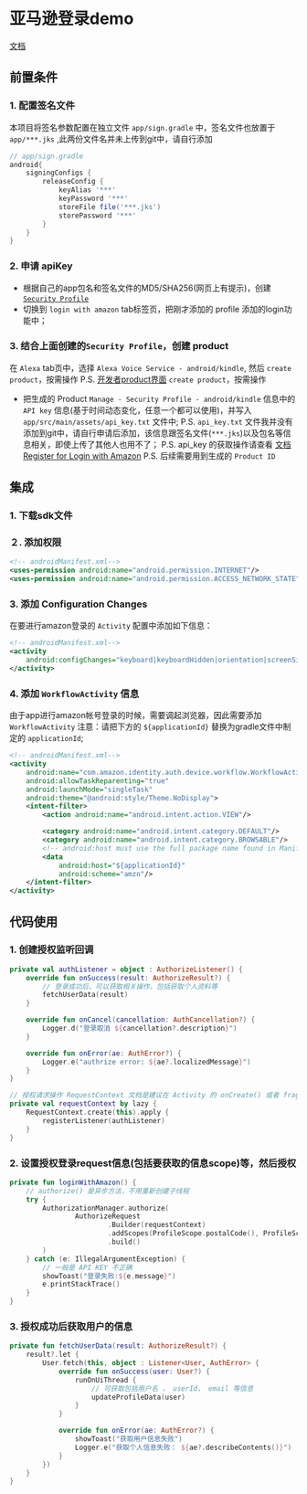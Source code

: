 # 亚马逊登录demo

[文档](https://developer.amazon.com/docs/login-with-amazon/create-android-project.html#install-lwa-library)

## 前置条件
### 1. 配置签名文件
本项目将签名参数配置在独立文件 `app/sign.gradle` 中，签名文件也放置于 `app/***.jks` ,此两份文件名并未上传到git中，请自行添加
```gradle
// app/sign.gradle
android{
    signingConfigs {
        releaseConfig {
            keyAlias '***'
            keyPassword '***'
            storeFile file('***.jks')
            storePassword '***'
        }
    }
}
```
### 2. 申请 apiKey
* 根据自己的app包名和签名文件的MD5/SHA256(网页上有提示)，创建 [`Security Profile`](https://developer.amazon.com/lwa/sp/overview.html)
* 切换到 `login with amazon` tab标签页，把刚才添加的 profile 添加的login功能中；

### 3. 结合上面创建的`Security Profile`，创建 product
在 `Alexa` tab页中，选择 `Alexa Voice Service - android/kindle`, 然后 `create product`，按需操作
    P.S.  [开发者product界面](https://developer.amazon.com/avs/home.html#/avs/home) `create product`，按需操作
* 把生成的 Product  `Manage - Security Profile - android/kindle` 信息中的 `API key` 信息(基于时间动态变化，任意一个都可以使用)，并写入 `app/src/main/assets/api_key.txt` 文件中;
    P.S. `api_key.txt` 文件我并没有添加到git中，请自行申请后添加，该信息跟签名文件(`***.jks`)以及包名等信息相关，即使上传了其他人也用不了；
    P.S. api_key 的获取操作请查看 [文档Register for Login with Amazon](https://developer.amazon.com/docs/login-with-amazon/register-android.html)
P.S. 后续需要用到生成的 `Product ID`

## 集成
### 1. 下载sdk文件
### ２. 添加权限
```xml
<!-- androidManifest.xml-->
<uses-permission android:name="android.permission.INTERNET"/>
<uses-permission android:name="android.permission.ACCESS_NETWORK_STATE"/>
```
### 3. 添加 Configuration Changes 
在要进行amazon登录的 `Activity` 配置中添加如下信息：
```xml
<!-- androidManifest.xml-->
<activity
    android:configChanges="keyboard|keyboardHidden|orientation|screenSize">
</activity>
```

### 4. 添加 `WorkflowActivity` 信息
由于app进行amazon帐号登录的时候，需要调起浏览器，因此需要添加 `WorkflowActivity`
注意：请把下方的 `${applicationId}` 替换为gradle文件中制定的 `applicationId`;
```xml
<!-- androidManifest.xml-->
<activity
    android:name="com.amazon.identity.auth.device.workflow.WorkflowActivity"
    android:allowTaskReparenting="true"
    android:launchMode="singleTask"
    android:theme="@android:style/Theme.NoDisplay">
    <intent-filter>
        <action android:name="android.intent.action.VIEW"/>

        <category android:name="android.intent.category.DEFAULT"/>
        <category android:name="android.intent.category.BROWSABLE"/>
        <!-- android:host must use the full package name found in Manifest General Attributes -->
        <data
            android:host="${applicationId}"
            android:scheme="amzn"/>
    </intent-filter>
</activity>
```
## 代码使用
### 1. 创建授权监听回调
```kotlin
private val authListener = object : AuthorizeListener() {
    override fun onSuccess(result: AuthorizeResult?) {
        // 登录成功后，可以获取相关操作，包括获取个人资料等
        fetchUserData(result)
    }

    override fun onCancel(cancellation: AuthCancellation?) {
        Logger.d("登录取消 ${cancellation?.description}")
    }

    override fun onError(ae: AuthError?) {
        Logger.e("authrize error: ${ae?.localizedMessage}")
    }
}

// 授权请求操作 RequestContext 文档是建议在 Activity 的 onCreate() 或者 fragment 的 onViewCreated() 中创建
private val requestContext by lazy {
    RequestContext.create(this).apply {
        registerListener(authListener)
    }
}
```

### 2. 设置授权登录request信息(包括要获取的信息scope)等，然后授权
```kotlin
private fun loginWithAmazon() {
    // authorize() 是异步方法，不用重新创建子线程
    try {
        AuthorizationManager.authorize(
                AuthorizeRequest
                        .Builder(requestContext)
                        .addScopes(ProfileScope.postalCode(), ProfileScope.profile(), ProfileScope.userId())
                        .build()
        )
    } catch (e: IllegalArgumentException) {
        // 一般是 API KEY 不正确
        showToast("登录失败:${e.message}")
        e.printStackTrace()
    }
}
```

### 3. 授权成功后获取用户的信息
```kotlin
private fun fetchUserData(result: AuthorizeResult?) {
    result?.let {
        User.fetch(this, object : Listener<User, AuthError> {
            override fun onSuccess(user: User?) {
                runOnUiThread {
                    // 可获取包括用户名 ， userId， email 等信息
                    updateProfileData(user)
                }
            }

            override fun onError(ae: AuthError?) {
                showToast("获取用户信息失败")
                Logger.e("获取个人信息失败： ${ae?.describeContents()}")
            }
        })
    }
}
```
